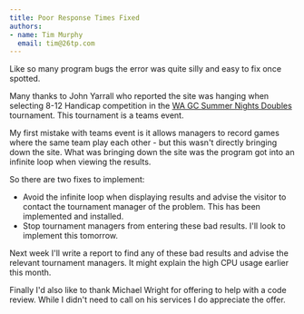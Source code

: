 ```yaml
---
title: Poor Response Times Fixed
authors: 
- name: Tim Murphy
  email: tim@26tp.com
---
```

Like so many program bugs the error was quite silly and easy to fix once spotted.

Many thanks to John Yarrall who reported the site was hanging when selecting 8-12 Handicap competition in the [WA GC Summer Nights Doubles](https://croquetscores.com/2015/gc/wa-summer-nights-doubles) tournament. This tournament is a teams event.

My first mistake with teams event is it allows managers to record games where the same team play each other - but this wasn't directly bringing down the site. What was bringing down the site was the program got into an infinite loop when viewing the results.

So there are two fixes to implement:

- Avoid the infinite loop when displaying results and advise the visitor to contact the tournament manager of the problem. This has been implemented and installed.
- Stop tournament managers from entering these bad results. I'll look to implement this tomorrow.

Next week I'll write a report to find any of these bad results and advise the relevant tournament managers. It might explain the high CPU usage earlier this month.

Finally I'd also like to thank Michael Wright for offering to help with a code review. While I didn't need to call on his services I do appreciate the offer.
